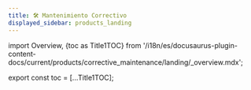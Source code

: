 ```yaml
---
title: 🛠 Mantenimiento Correctivo
displayed_sidebar: products_landing
---
```


import Overview, {toc as Title1TOC} from '/i18n/es/docusaurus-plugin-content-docs/current/products/corrective_maintenance/landing/_overview.mdx';


<Overview/>

export const toc = [...Title1TOC];